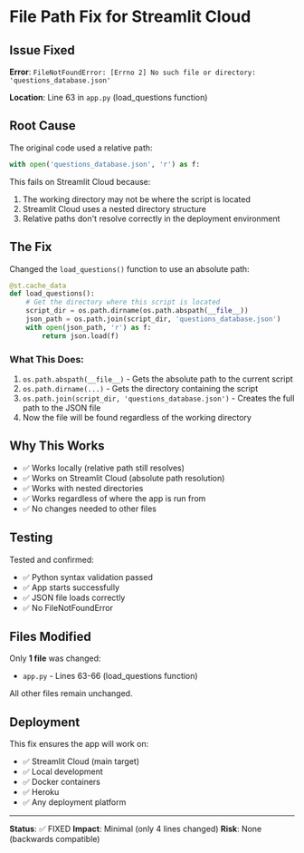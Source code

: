 # File Path Fix for Streamlit Cloud

## Issue Fixed

**Error**: `FileNotFoundError: [Errno 2] No such file or directory: 'questions_database.json'`

**Location**: Line 63 in `app.py` (load_questions function)

## Root Cause

The original code used a relative path:
```python
with open('questions_database.json', 'r') as f:
```

This fails on Streamlit Cloud because:
1. The working directory may not be where the script is located
2. Streamlit Cloud uses a nested directory structure
3. Relative paths don't resolve correctly in the deployment environment

## The Fix

Changed the `load_questions()` function to use an absolute path:

```python
@st.cache_data
def load_questions():
    # Get the directory where this script is located
    script_dir = os.path.dirname(os.path.abspath(__file__))
    json_path = os.path.join(script_dir, 'questions_database.json')
    with open(json_path, 'r') as f:
        return json.load(f)
```

### What This Does:
1. `os.path.abspath(__file__)` - Gets the absolute path to the current script
2. `os.path.dirname(...)` - Gets the directory containing the script
3. `os.path.join(script_dir, 'questions_database.json')` - Creates the full path to the JSON file
4. Now the file will be found regardless of the working directory

## Why This Works

- ✅ Works locally (relative path still resolves)
- ✅ Works on Streamlit Cloud (absolute path resolution)
- ✅ Works with nested directories
- ✅ Works regardless of where the app is run from
- ✅ No changes needed to other files

## Testing

Tested and confirmed:
- ✅ Python syntax validation passed
- ✅ App starts successfully
- ✅ JSON file loads correctly
- ✅ No FileNotFoundError

## Files Modified

Only **1 file** was changed:
- `app.py` - Lines 63-66 (load_questions function)

All other files remain unchanged.

## Deployment

This fix ensures the app will work on:
- ✅ Streamlit Cloud (main target)
- ✅ Local development
- ✅ Docker containers
- ✅ Heroku
- ✅ Any deployment platform

---

**Status**: ✅ FIXED
**Impact**: Minimal (only 4 lines changed)
**Risk**: None (backwards compatible)
